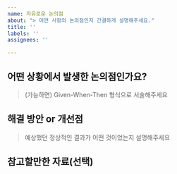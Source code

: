 ```yaml
---
name: 자유로운 논의점
about: "> 어떤 사항의 논의점인지 간결하게 설명해주세요."
title: ''
labels: ''
assignees: ''

---
```


## 어떤 상황에서 발생한 논의점인가요?

> (가능하면) Given-When-Then 형식으로 서술해주세요

## 해결 방안 or 개선점

> 예상했던 정상적인 결과가 어떤 것이었는지 설명해주세요

## 참고할만한 자료(선택)
